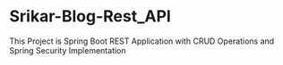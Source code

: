 # Srikar-Blog-Rest_API

This Project is Spring Boot REST Application with CRUD Operations and Spring Security Implementation
